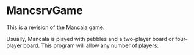 # MancsrvGame
This is a revision of the Mancala game.

Usually, Mancala is played with pebbles and a two-player board or four-player board. This program will allow any number of players.
